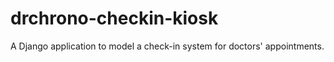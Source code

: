 # drchrono-checkin-kiosk
A Django application to model a check-in system for doctors' appointments.

